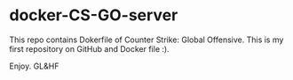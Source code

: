 # docker-CS-GO-server

This repo contains Dokerfile of Counter Strike: Global Offensive. This is my first repository on GitHub and Docker file :). 

Enjoy. GL&HF
